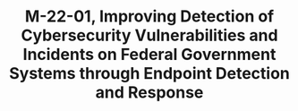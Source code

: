 ---
highlight: "false" 
title: "M-22-01, Improving Detection of Cybersecurity Vulnerabilities and Incidents on Federal Government Systems through Endpoint Detection and Response"
description: "Improved agency capabilities for early detection, response, and remediation of cybersecurity incidents on their networks, using advanced technologies and leading practices. Agency enterprise-level visibility across components/bureaus/sub-agencies to better detect and understand threat activity.
"
url-link: "https://www.whitehouse.gov/wp-content/uploads/2021/10/M-22-01.pdf"
type: "PDF"
gov-only: "false"
is-external: "true"
publication-date: "October 01, 2021"
reading-time: "6"
resource-type: "Guidance"
filter: "p-filter"
audience: "security-compliance"
branded-offerings: "acquisition-policy-it-category"
---